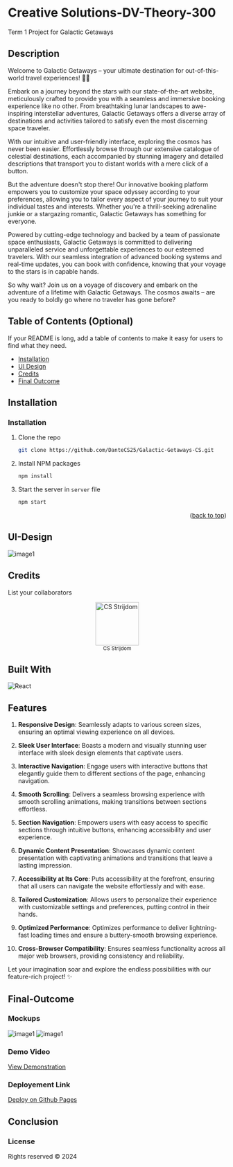 # Creative Solutions-DV-Theory-300
 Term 1 Project for Galactic Getaways

## Description

Welcome to Galactic Getaways – your ultimate destination for out-of-this-world travel experiences! 🚀✨

Embark on a journey beyond the stars with our state-of-the-art website, meticulously crafted to provide you with a seamless and immersive booking experience like no other. From breathtaking lunar landscapes to awe-inspiring interstellar adventures, Galactic Getaways offers a diverse array of destinations and activities tailored to satisfy even the most discerning space traveler.

With our intuitive and user-friendly interface, exploring the cosmos has never been easier. Effortlessly browse through our extensive catalogue of celestial destinations, each accompanied by stunning imagery and detailed descriptions that transport you to distant worlds with a mere click of a button.

But the adventure doesn't stop there! Our innovative booking platform empowers you to customize your space odyssey according to your preferences, allowing you to tailor every aspect of your journey to suit your individual tastes and interests. Whether you're a thrill-seeking adrenaline junkie or a stargazing romantic, Galactic Getaways has something for everyone.

Powered by cutting-edge technology and backed by a team of passionate space enthusiasts, Galactic Getaways is committed to delivering unparalleled service and unforgettable experiences to our esteemed travelers. With our seamless integration of advanced booking systems and real-time updates, you can book with confidence, knowing that your voyage to the stars is in capable hands.

So why wait? Join us on a voyage of discovery and embark on the adventure of a lifetime with Galactic Getaways. The cosmos awaits – are you ready to boldly go where no traveler has gone before?

## Table of Contents (Optional)

If your README is long, add a table of contents to make it easy for users to find what they need.

- [Installation](#installation)
- [UI Design](#ui-design)
- [Credits](#credits)
- [Final Outcome](#final-outcome)

## Installation

### Installation


1. Clone the repo
   ```sh
   git clone https://github.com/DanteCS25/Galactic-Getaways-CS.git
   ```
2. Install NPM packages
   ```sh
   npm install
   ```
4. Start the server in `server` file
   ```sh
   npm start
   ```

<p align="right">(<a href="# Creative Solutions-DV-Theory-300">back to top</a>)</p>

## UI-Design

![image1](src/content/Design2.png)

## Credits

List your collaborators

<div style="text-align: center;">
    <a href="https://github.com/DanteCS25">
      <img src="src\content\profile.jpg" alt="CS Strijdom" width="100px">
    </a>
    <br>
    <sub>CS Strijdom</sub>
  </div>


## Built With

![React](https://img.shields.io/badge/Built_with-React-blue?logo=react&style=flat-square)

## Features

1. **Responsive Design**: Seamlessly adapts to various screen sizes, ensuring an optimal viewing experience on all devices.

2. **Sleek User Interface**: Boasts a modern and visually stunning user interface with sleek design elements that captivate users.

3. **Interactive Navigation**: Engage users with interactive buttons that elegantly guide them to different sections of the page, enhancing navigation.

4. **Smooth Scrolling**: Delivers a seamless browsing experience with smooth scrolling animations, making transitions between sections effortless.

5. **Section Navigation**: Empowers users with easy access to specific sections through intuitive buttons, enhancing accessibility and user experience.

6. **Dynamic Content Presentation**: Showcases dynamic content presentation with captivating animations and transitions that leave a lasting impression.

7. **Accessibility at Its Core**: Puts accessibility at the forefront, ensuring that all users can navigate the website effortlessly and with ease.

8. **Tailored Customization**: Allows users to personalize their experience with customizable settings and preferences, putting control in their hands.

9. **Optimized Performance**: Optimizes performance to deliver lightning-fast loading times and ensure a buttery-smooth browsing experience.

10. **Cross-Browser Compatibility**: Ensures seamless functionality across all major web browsers, providing consistency and reliability.

Let your imagination soar and explore the endless possibilities with our feature-rich project! ✨


## Final-Outcome

### Mockups

![image1](src/content/Mockup_2.png)
![image1](src/content/Mockup_1.png)

### Demo Video

[View Demonstration]()

### Deployement Link

[Deploy on Github Pages](https://dantecs25.github.io/Galactic-Getaways-CS/)

## Conclusion
### License
Rights reserved © 2024

 
